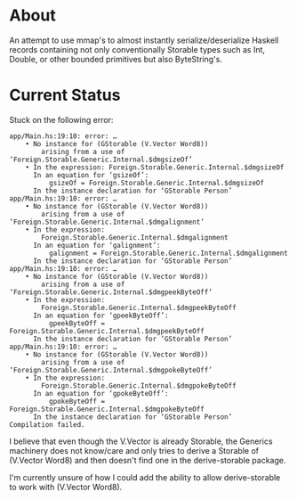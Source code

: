 # About

An attempt to use mmap's to almost instantly serialize/deserialize Haskell records containing not only conventionally Storable types such as Int, Double, or other bounded primitives but also ByteString's.

# Current Status

Stuck on the following error:

```
app/Main.hs:19:10: error: …
    • No instance for (GStorable (V.Vector Word8))
        arising from a use of ‘Foreign.Storable.Generic.Internal.$dmgsizeOf’
    • In the expression: Foreign.Storable.Generic.Internal.$dmgsizeOf
      In an equation for ‘gsizeOf’:
          gsizeOf = Foreign.Storable.Generic.Internal.$dmgsizeOf
      In the instance declaration for ‘GStorable Person’
app/Main.hs:19:10: error: …
    • No instance for (GStorable (V.Vector Word8))
        arising from a use of ‘Foreign.Storable.Generic.Internal.$dmgalignment’
    • In the expression:
        Foreign.Storable.Generic.Internal.$dmgalignment
      In an equation for ‘galignment’:
          galignment = Foreign.Storable.Generic.Internal.$dmgalignment
      In the instance declaration for ‘GStorable Person’
app/Main.hs:19:10: error: …
    • No instance for (GStorable (V.Vector Word8))
        arising from a use of ‘Foreign.Storable.Generic.Internal.$dmgpeekByteOff’
    • In the expression:
        Foreign.Storable.Generic.Internal.$dmgpeekByteOff
      In an equation for ‘gpeekByteOff’:
          gpeekByteOff = Foreign.Storable.Generic.Internal.$dmgpeekByteOff
      In the instance declaration for ‘GStorable Person’
app/Main.hs:19:10: error: …
    • No instance for (GStorable (V.Vector Word8))
        arising from a use of ‘Foreign.Storable.Generic.Internal.$dmgpokeByteOff’
    • In the expression:
        Foreign.Storable.Generic.Internal.$dmgpokeByteOff
      In an equation for ‘gpokeByteOff’:
          gpokeByteOff = Foreign.Storable.Generic.Internal.$dmgpokeByteOff
      In the instance declaration for ‘GStorable Person’
Compilation failed.
```

I believe that even though the V.Vector is already Storable, the Generics machinery does not know/care and only tries to derive a Storable of (V.Vector Word8) and then doesn't find one in the derive-storable package.

I'm currently unsure of how I could add the ability to allow derive-storable to work with (V.Vector Word8).
